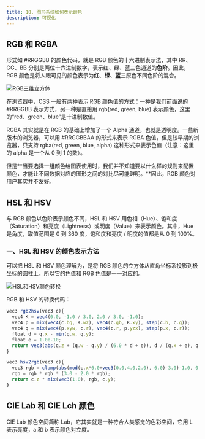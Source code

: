 ```yaml
---
title: 10. 图形系统如何表示颜色
description: 可视化
---
```


## RGB 和 RGBA

形式如 #RRGGBB 的颜色代码，就是 RGB 颜色的十六进制表示法，其中 RR、GG、BB 分别是两位十六进制数字，表示红、绿、蓝三色通道的**色阶**。因此，RGB 颜色是将人眼可见的颜色表示为**红**、**绿**、**蓝**三原色不同色阶的混合。

![RGB三维立方体](/images/note_visualization_chapter10_1.png)

在浏览器中，CSS 一般有两种表示 RGB 颜色值的方式：一种是我们前面说的 #RRGGBB 表示方式，另一种是直接用 rgb(red, green, blue) 表示颜色，这里的“red、green、blue”是十进制数值。

RGBA 其实就是在 RGB 的基础上增加了一个 Alpha 通道，也就是透明度。一些新版本的浏览器，可以用 #RRGGBBAA 的形式来表示 RGBA 色值，但是较早期的浏览器，只支持 rgba(red, green, blue, alpha) 这种形式来表示色值（注意：这里的 alpha 是一个从 0 到 1 的数）。

但是**当要选择一组颜色给图表使用时，我们并不知道要以什么样的规则来配置颜色，才能让不同数据对应的图形之间的对比尽可能鲜明。**因此，RGB 颜色对用户其实并不友好。

## HSL 和 HSV

与 RGB 颜色以色阶表示颜色不同，HSL 和 HSV 用色相（Hue）、饱和度（Saturation）和亮度（Lightness）或明度（Value）来表示颜色。其中，Hue 是角度，取值范围是 0 到 360 度，饱和度和亮度 / 明度的值都是从 0 到 100%。

### 一、HSL 和 HSV 的颜色表示方法

可以把 HSL 和 HSV 颜色理解为，是将 RGB 颜色的立方体从直角坐标系投影到极坐标的圆柱上，所以它的色值和 RGB 色值是一一对应的。

![HSL和HSV颜色转换](/images/note_visualization_chapter10_2.png)

RGB 和 HSV 的转换代码：

```javascript
vec3 rgb2hsv(vec3 c){
  vec4 K = vec4(0.0, -1.0 / 3.0, 2.0 / 3.0, -1.0);
  vec4 p = mix(vec4(c.bg, K.wz), vec4(c.gb, K.xy), step(c.b, c.g));
  vec4 q = mix(vec4(p.xyw, c.r), vec4(c.r, p.yzx), step(p.x, c.r));
  float d = q.x - min(q.w, q.y);
  float e = 1.0e-10;
  return vec3(abs(q.z + (q.w - q.y) / (6.0 * d + e)), d / (q.x + e), q.x);
}

vec3 hsv2rgb(vec3 c){
  vec3 rgb = clamp(abs(mod(c.x*6.0+vec3(0.0,4.0,2.0), 6.0)-3.0)-1.0, 0.0, 1.0);
  rgb = rgb * rgb * (3.0 - 2.0 * rgb);
  return c.z * mix(vec3(1.0), rgb, c.y);
}
```

## CIE Lab 和 CIE Lch 颜色

CIE Lab 颜色空间简称 Lab，它其实就是一种符合人类感觉的色彩空间，它用 L 表示亮度，a 和 b 表示颜色对立度。
